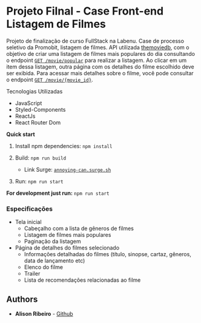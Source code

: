 
# Projeto Filnal - Case Front-end Listagem de Filmes

Projeto de finalização de curso FullStack na Labenu. Case de processo seletivo da Promobit, listagem de filmes. API utilizada [themoviedb](https://developers.themoviedb.org/3/getting-started/introduction), com o objetivo de criar uma listagem de filmes mais populares do dia consultando o endpoint  [`GET /movie/popular`](https://developers.themoviedb.org/3/movies/get-popular-movies) para realizar a listagem. Ao clicar em um item dessa listagem, outra página com os detalhes do filme escolhido deve ser exibida. Para acessar mais detalhes sobre o filme, você pode consultar o endpoint [`GET /movie/{movie_id}`](https://developers.themoviedb.org/3/movies/get-movie-details).

Tecnologias Utilizadas

- JavaScript
- Styled-Components
- ReactJs
- React Router Dom

**Quick start**

1. Install npm dependencies: `npm install`

2. Build: `npm run build`
    - Link Surge: [`annoying-can.surge.sh`](https://annoying-can.surge.sh/)

3. Run: `npm run start`

**For development just run:** `npm run start`


### Especificações

- Tela inicial
    - Cabeçalho com a lista de gêneros de filmes
    - Listagem de filmes mais populares
    - Paginação da listagem
- Página de detalhes do filmes selecionado
    - Informações detalhadas do filmes (título, sinopse, cartaz, gêneros, data de lançamento etc)
    - Elenco do filme
    - Trailer
    - Lista de recomendações relacionadas ao filme


## Authors

* **Alison Ribeiro** - [Github](https://github.com/alisonluri)
